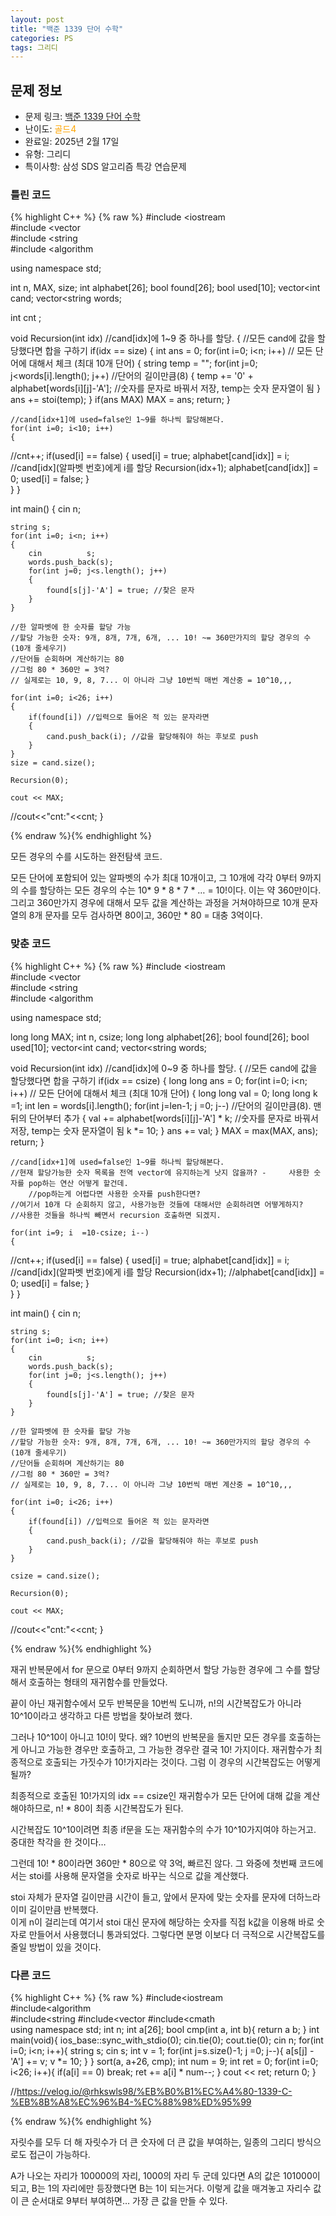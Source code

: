 ```yaml
---
layout: post
title: "백준 1339 단어 수학"
categories: PS
tags: 그리디
---
```


## 문제 정보
- 문제 링크: [백준 1339 단어 수학](https://www.acmicpc.net/problem/1339)
- 난이도: <span style="color:#FFA500">골드4</span>
- 완료일: 2025년 2월 17일
- 유형: 그리디
- 특이사항: 삼성 SDS 알고리즘 특강 연습문제

### 틀린 코드

{% highlight C++ %} {% raw %}
#include <iostream	
#include <vector	
#include <string	
#include <algorithm	

using namespace std;

int n, MAX, size;
int alphabet[26];
bool found[26];
bool used[10];
vector<int	 cand;
vector<string	 words;

int cnt ;

void Recursion(int idx) //cand[idx]에 1~9 중 하나를 할당. 
{
	//모든 cand에 값을 할당했다면 합을 구하기
	if(idx == size) 
	{
		int ans = 0;
		for(int i=0; i<n; i++) // 모든 단어에 대해서 체크 (최대 10개 단어)
		{
			string temp = "";
			for(int j=0; j<words[i].length(); j++) //단어의 길이만큼(8)
			{
				temp += '0' + alphabet[words[i][j]-'A']; //숫자를 문자로 바꿔서 저장, temp는 숫자 문자열이 됨
			}
			ans += stoi(temp); 
		}
		if(ans 	 MAX) MAX = ans;
		return;
	}

	//cand[idx+1]에 used=false인 1~9를 하나씩 할당해본다.
	for(int i=0; i<10; i++) 
	{
//cnt++;
		if(used[i] == false)
		{
			used[i] = true;
			alphabet[cand[idx]] = i; //cand[idx](알파벳 번호)에게 i를 할당
			Recursion(idx+1);
			alphabet[cand[idx]] = 0;
			used[i] = false;
		}	
	}
}

int main()
{
	cin 		 n;

	string s;
	for(int i=0; i<n; i++)
	{
		cin 		 s;
		words.push_back(s);
		for(int j=0; j<s.length(); j++)
		{
			found[s[j]-'A'] = true; //찾은 문자
		}
	}

	//한 알파벳에 한 숫자를 할당 가능
	//할당 가능한 숫자: 9개, 8개, 7개, 6개, ... 10! ~= 360만가지의 할당 경우의 수 (10개 줄세우기)
	//단어들 순회하며 계산하기는 80
	//그럼 80 * 360만 = 3억?
	// 실제로는 10, 9, 8, 7... 이 아니라 그냥 10번씩 매번 계산중 = 10^10,,,
	
	for(int i=0; i<26; i++)
	{
		if(found[i]) //입력으로 들어온 적 있는 문자라면 
		{
			cand.push_back(i); //값을 할당해줘야 하는 후보로 push
		}
	}
	size = cand.size();

	Recursion(0);

	cout << MAX;

//cout<<"cnt:"<<cnt;
}

{% endraw %}{% endhighlight %}

모든 경우의 수를 시도하는 완전탐색 코드. 

모든 단어에 포함되어 있는 알파벳의 수가 최대 10개이고, 그 10개에 각각 0부터 9까지의 수를 할당하는 모든 경우의 수는 10* 9 * 8 * 7 * … = 10!이다. 이는 약 360만이다. 그리고 360만가지 경우에 대해서 모두 값을 계산하는 과정을 거쳐야하므로 10개 문자열의 8개 문자를 모두 검사하면 80이고, 360만 * 80 = 대충 3억이다.

### 맞춘 코드

{% highlight C++ %} {% raw %}
#include <iostream	
#include <vector	
#include <string	
#include <algorithm	

using namespace std;

long long MAX;
int n, csize;
long long alphabet[26];
bool found[26];
bool used[10];
vector<int	 cand;
vector<string	 words;

void Recursion(int idx) //cand[idx]에 0~9 중 하나를 할당. 
{
	//모든 cand에 값을 할당했다면 합을 구하기
	if(idx == csize) 
	{
		long long ans = 0;
		for(int i=0; i<n; i++) // 모든 단어에 대해서 체크 (최대 10개 단어)
		{
			long long val = 0;
			long long k =1;
			int len = words[i].length();
			for(int j=len-1; j	=0; j--) //단어의 길이만큼(8). 맨 뒤의 단어부터 추가
			{
				val += alphabet[words[i][j]-'A'] * k; //숫자를 문자로 바꿔서 저장, temp는 숫자 문자열이 됨
				k *= 10;
			}
			ans += val; 
		}
		MAX = max(MAX, ans);
		return;
	}

	//cand[idx+1]에 used=false인 1~9를 하나씩 할당해본다.
	//현재 할당가능한 숫자 목록을 전역 vector에 유지하는게 낫지 않을까? -	 사용한 숫자를 pop하는 연산 어떻게 할건데. 
		//pop하는게 어렵다면 사용한 숫자를 push한다면?
	//여기서 10개 다 순회하지 않고, 사용가능한 것들에 대해서만 순회하려면 어떻게하지?
	//사용한 것들을 하나씩 빼면서 recursion 호출하면 되겠지.

	for(int i=9; i	=10-csize; i--) 
	{
//cnt++;
		if(used[i] == false)
		{
			used[i] = true;
			alphabet[cand[idx]] = i; //cand[idx](알파벳 번호)에게 i를 할당
			Recursion(idx+1);
			//alphabet[cand[idx]] = 0;
			used[i] = false;
		}	
	}
}

int main()
{
	cin 		 n;

	string s;
	for(int i=0; i<n; i++)
	{
		cin 		 s;
		words.push_back(s);
		for(int j=0; j<s.length(); j++)
		{
			found[s[j]-'A'] = true; //찾은 문자
		}
	}

	//한 알파벳에 한 숫자를 할당 가능
	//할당 가능한 숫자: 9개, 8개, 7개, 6개, ... 10! ~= 360만가지의 할당 경우의 수 (10개 줄세우기)
	//단어들 순회하며 계산하기는 80
	//그럼 80 * 360만 = 3억?
	// 실제로는 10, 9, 8, 7... 이 아니라 그냥 10번씩 매번 계산중 = 10^10,,,
	
	for(int i=0; i<26; i++)
	{
		if(found[i]) //입력으로 들어온 적 있는 문자라면 
		{
			cand.push_back(i); //값을 할당해줘야 하는 후보로 push
		}
	}

	csize = cand.size();

	Recursion(0);

	cout << MAX;

//cout<<"cnt:"<<cnt;
}

{% endraw %}{% endhighlight %}

재귀 반복문에서 for 문으로 0부터 9까지 순회하면서 할당 가능한 경우에 그 수를 할당해서 호출하는 형태의 재귀함수를 만들었다.

끝이 아닌 재귀함수에서 모두 반복문을 10번씩 도니까, n!의 시간복잡도가 아니라 10^10이라고 생각하고 다른 방법을 찾아보려 했다.

그러나 10^10이 아니고 10!이 맞다. 왜? 10번의 반복문을 돌지만 모든 경우를 호출하는게 아니고 가능한 경우만 호출하고, 그 가능한 경우란 결국 10! 가지이다. 재귀함수가 최종적으로 호출되는 가짓수가 10!가지라는 것이다. 그럼 이 경우의 시간복잡도는 어떻게 될까? 

최종적으로 호출된 10!가지의 idx == csize인 재귀함수가 모든 단어에 대해 값을 계산해야하므로, n! * 80이 최종 시간복잡도가 된다. 

시간복잡도 10^10이려면 최종 if문을 도는 재귀함수의 수가 10^10가지여야 하는거고. 중대한 착각을 한 것이다…

그런데 10! * 80이라면 360만 * 80으로 약 3억, 빠르진 않다. 그 와중에 첫번째 코드에서는 stoi를 사용해 문자열을 숫자로 바꾸는 식으로 값을 계산했다.

stoi 자체가 문자열 길이만큼 시간이 들고, 앞에서 문자에 맞는 숫자를 문자에 더하느라 이미 길이만큼 반복했다.  
이게 n이 걸리는데 여기서 stoi 대신 문자에 해당하는 숫자를 직접 k값을 이용해 바로 숫자로 만들어서 사용했더니 통과되었다. 그렇다면 분명 이보다 더 극적으로 시간복잡도를 줄일 방법이 있을 것이다.  

### 다른 코드

{% highlight C++ %} {% raw %}
#include<iostream	
#include<algorithm	
#include<string	
#include<vector	
#include<cmath	
using namespace std;
int n;
int a[26];
bool cmp(int a, int b){
	return a 	 b;
}
int main(void){
	ios_base::sync_with_stdio(0);
	cin.tie(0); cout.tie(0);
	cin 		 n;
	for(int i=0; i<n; i++){
		string s;
		cin 		 s;
		int v = 1;
		for(int j=s.size()-1; j	=0; j--){
			a[s[j] - 'A'] += v;
			v *= 10;
		}
	}
	sort(a, a+26, cmp);
	int num = 9;
	int ret = 0;
	for(int i=0; i<26; i++){
		if(a[i] == 0) break;
		ret += a[i] * num--;
	}
	cout << ret;
	return 0;
}

//https://velog.io/@rhkswls98/%EB%B0%B1%EC%A4%80-1339-C-%EB%8B%A8%EC%96%B4-%EC%88%98%ED%95%99

{% endraw %}{% endhighlight %}

자릿수를 모두 더 해 자릿수가 더 큰 숫자에 더 큰 값을 부여하는, 일종의 그리디 방식으로도 접근이 가능하다.

A가 나오는 자리가 100000의 자리, 1000의 자리 두 군데 있다면 A의 값은 101000이 되고, B는 1의 자리에만 등장했다면 B는 1이 되는거다. 이렇게 값을 매겨놓고 자리수 값이 큰 순서대로 9부터 부여하면… 가장 큰 값을 만들 수 있다.
